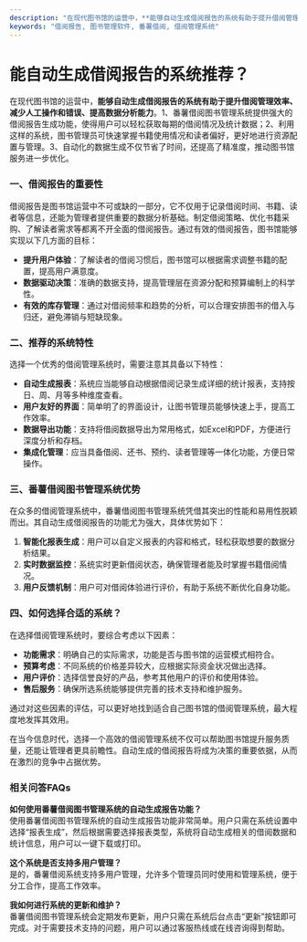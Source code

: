 ```yaml
---
description: "在现代图书馆的运营中，**能够自动生成借阅报告的系统有助于提升借阅管理效率、减少人工操作和错误、提高数据分析能力**。1、番薯借阅图书管理系统提供强大的借阅报告生成功能，使得用户可以轻松获取每期的借阅情况及统计数据；2、利用这样的系统，图书管理员可快速掌握书籍使用情况和读者偏好，更好地进行资源配置与管理。3、自动化的数据生成不仅节省了时间，还提高了精准度，推动图书馆服务进一步优化。"
keywords: "借阅报告, 图书管理软件, 番薯借阅, 借阅管理系统"
---
```

# 能自动生成借阅报告的系统推荐？

在现代图书馆的运营中，**能够自动生成借阅报告的系统有助于提升借阅管理效率、减少人工操作和错误、提高数据分析能力**。1、番薯借阅图书管理系统提供强大的借阅报告生成功能，使得用户可以轻松获取每期的借阅情况及统计数据；2、利用这样的系统，图书管理员可快速掌握书籍使用情况和读者偏好，更好地进行资源配置与管理。3、自动化的数据生成不仅节省了时间，还提高了精准度，推动图书馆服务进一步优化。

### **一、借阅报告的重要性**

借阅报告是图书馆运营中不可或缺的一部分，它不仅用于记录借阅时间、书籍、读者等信息，还能为管理者提供重要的数据分析基础。制定借阅策略、优化书籍采购、了解读者需求等都离不开全面的借阅报告。通过有效的借阅报告，图书馆能够实现以下几方面的目标：

- **提升用户体验**：了解读者的借阅习惯后，图书馆可以根据需求调整书籍的配置，提高用户满意度。
- **数据驱动决策**：准确的数据支持，提高管理层在资源分配和预算编制上的科学性。
- **有效的库存管理**：通过对借阅频率和趋势的分析，可以合理安排图书的借入与归还，避免滞销与短缺现象。

### **二、推荐的系统特性**

选择一个优秀的借阅管理系统时，需要注意其具备以下特性：

- **自动生成报表**：系统应当能够自动根据借阅记录生成详细的统计报表，支持按日、周、月等多种维度查看。
- **用户友好的界面**：简单明了的界面设计，让图书管理员能够快速上手，提高工作效率。
- **数据导出功能**：支持将借阅数据导出为常用格式，如Excel和PDF，方便进行深度分析和存档。
- **集成化管理**：应当具备借阅、还书、预约、读者管理等一体化功能，方便日常操作。
  
### **三、番薯借阅图书管理系统优势**

在众多的借阅管理系统中，番薯借阅图书管理系统凭借其突出的性能和易用性脱颖而出。其自动生成借阅报告的功能尤为强大，具体优势如下：

1. **智能化报表生成**：用户可以自定义报表的内容和格式，轻松获取想要的数据分析结果。
2. **实时数据监控**：系统实时更新借阅状态，确保管理者能及时掌握书籍借阅情况。
3. **用户反馈机制**：用户可对借阅体验进行评价，有助于系统不断优化自身功能。

### **四、如何选择合适的系统？**

在选择借阅管理系统时，要综合考虑以下因素：

- **功能需求**：明确自己的实际需求，功能是否与图书馆的运营模式相符合。
- **预算考虑**：不同系统的价格差异较大，应根据实际资金状况做出选择。
- **用户评价**：选择信誉良好的产品，参考其他用户的评价和使用体验。
- **售后服务**：确保所选系统能够提供完善的技术支持和维护服务。

通过对这些因素的评估，可以更好地找到适合自己图书馆的借阅管理系统，最大程度地发挥其效用。

在当今信息时代，选择一个高效的借阅管理系统不仅可以帮助图书馆提升服务质量，还能让管理者更具前瞻性。自动生成的借阅报告将成为决策的重要依据，从而在激烈的竞争中占据优势。

### 相关问答FAQs

**如何使用番薯借阅图书管理系统的自动生成报告功能？**  
使用番薯借阅图书管理系统的自动生成报告功能非常简单。用户只需在系统设置中选择“报表生成”，然后根据需要选择报表类型，系统将自动生成相关的借阅数据和统计信息，用户可以一键下载或打印。

**这个系统是否支持多用户管理？**  
是的，番薯借阅系统支持多用户管理，允许多个管理员同时使用和管理系统，便于分工合作，提高工作效率。

**我如何进行系统的更新和维护？**  
番薯借阅图书管理系统会定期发布更新，用户只需在系统后台点击“更新”按钮即可完成。对于需要技术支持的问题，用户可以通过客服热线或在线咨询得到帮助。
